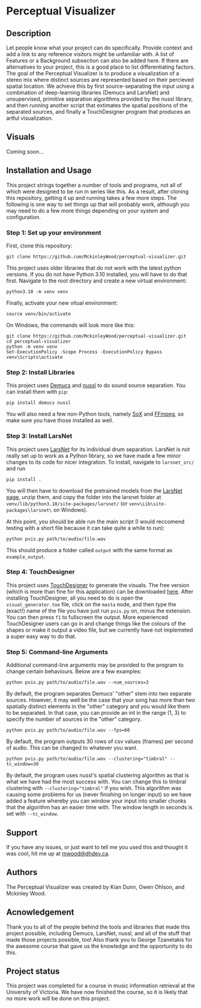 # Perceptual Visualizer

## Description
Let people know what your project can do specifically. Provide context and add a link to any reference visitors might be unfamiliar with. A list of Features or a Background subsection can also be added here. If there are alternatives to your project, this is a good place to list differentiating factors.
The goal of the Perceptual Visualizer is to produce a visualization of a stereo mix where distinct sources are represented based on their percieved spatial location. We achieve this by first source-separating the input using a combination of deep-learning libraries (Demucs and LarsNet) and unsupervised, primitive separation algorithms provided by the nussl library, and then running another script that extimates the spatial positions of the separated sources, and finally a TouchDesigner program that produces an artful visualization.

## Visuals
Coming soon...

## Installation and Usage
This project strings together a number of tools and programs, not all of which were designed to be run in series like this. As a result, after cloning this repository, getting it up and running takes a few more steps. The following is one way to set things up that will probably work, although you may need to do a few more things depending on your system and configuration.

### Step 1: Set up your environment
First, clone this repository:
```
git clone https://github.com/MckinleyWood/perceptual-visualizer.git
```
This project uses older libraries that do not work with the latest python versions. If you do not have Python 3.10 installed, you will have to do that first. Navigate to the root directory and create a new virtual environment:
```
python3.10 -m venv venv
```
Finally, activate your new vitual environment:
```
source venv/bin/activate
```
On Windows, the commands will look more like this:
```
git clone https://github.com/MckinleyWood/perceptual-visualizer.git
cd perceptual-visualizer
python -m venv venv
Set-ExecutionPolicy -Scope Process -ExecutionPolicy Bypass
venv\Scripts\activate
```

### Step 2: Install Libraries
This project uses [Demucs](https://github.com/adefossez/demucs) and [nussl](https://github.com/nussl/nussl) to do sound source separation. You can install them with `pip`:
```
pip install demucs nussl
```
You will also need a few non-Python tools, namely [SoX](https://sourceforge.net/projects/sox/) and [FFmpeg](https://ffmpeg.org/download.html), so make sure you have those installed as well.

### Step 3: Install LarsNet
This project uses [LarsNet](https://github.com/polimi-ispl/larsnet) for its individual drum separation. LarsNet is not really set up to work as a Python library, so we have made a few minor changes to its code for nicer integration. To install, navigate to `larsnet_src/` and run 
```
pip install .
```
You will then have to download the pretrained models from the [LarsNet page](https://drive.usercontent.google.com/download?id=1U8-5924B1ii1cjv9p0MTPzayb00P4qoL&export=download&authuser=0), unzip them, and copy the folder into the larsnet folder at `venv/lib/python3.10/site-packages/larsnet/` (or `venv\Lib\site-packages\larsnet\` on Windows).

At this point, you should be able run the main script (I would reccomend testing with a short file because it can take quite a while to run):
```
python pvis.py path/to/audio/file.wav
```
This should produce a folder called `output` with the same format as `example_output`.

### Step 4: TouchDesigner
This project uses [TouchDesigner](https://derivative.ca/showcase) to generate the visuals. The free version (which is more than fine for this application) can be downloaded [here](https://derivative.ca/download). After installing TouchDesigner, all you need to do is open the `visual_generator.toe` file, click on the `masta` node, and then type the (exact!) name of the file you have just run `pvis.py` on, minus the extension. You can then press `f1` to fullscreen the output. More experienced TouchDesigner users can go in and change things like the colours of the shapes or make it output a video file, but we currently have not implemeted a super easy way to do that.

### Step 5: Command-line Arguments
Additional command-line arguments may be provided to the program to change certain behaviours. Below are a few examples:
```
python pvis.py path/to/audio/file.wav --num_sources=3
```
By default, the program separates Demucs' "other" stem into two separate sources. However, it may well be the case that your song has more than two spatially distinct elements in the "other" category and you would like them to be separated. In that case, you can provide an int in the range (1, 3) to specify the number of sources in the "other" category.
```
python pvis.py path/to/audio/file.wav --fps=60 
```
By default, the program outputs 30 rows of csv values (frames) per second of audio. This can be changed to whatever you want.
```
python pvis.py path/to/audio/file.wav --clustering="timbral" --tc_window=30
```
By default, the program uses nussl's spatial clustering algorithm as that is what we have had the most success with. You can change this to timbral clustering with `--clustering="timbral"` if you wish. This algorithm was causing some problems for us (never finishing on longer input) so we have added a feature whereby you can window your input into smaller chunks that the algorithm has an easier time with. The window length in seconds is set with `--tc_window`.

## Support
If you have any issues, or just want to tell me you used this and thought it was cool, hit me up at mwood@dhdev.ca.

## Authors
The Perceptual Visualizer was created by Kian Dunn, Owen Ohlson, and Mckinley Wood.

## Acnowledgement
Thank you to all of the people behind the tools and libraries that made this project possible, including Demucs, LarsNet, nussl, and all of the stuff that made those projects possible, too! Also thank you to George Tzanetakis for the awesome course that gave us the knowledge and the opportunity to do this.

## Project status
This project was completed for a course in music information retrieval at the University of Victoria. We have now finished the course, so it is likely that no more work will be done on this project.